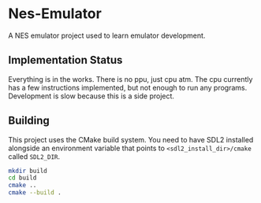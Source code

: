 # Nes-Emulator
A NES emulator project used to learn emulator development.

## Implementation Status
Everything is in the works. There is no ppu, just cpu atm. The cpu currently has a few instructions implemented, but not enough to run any programs.  Development is slow because this is a side project.

## Building
This project uses the CMake build system. You need to have SDL2 installed alongside an environment variable that points to ``<sdl2_install_dir>/cmake`` called ``SDL2_DIR``.
```sh
mkdir build
cd build
cmake ..
cmake --build .
```